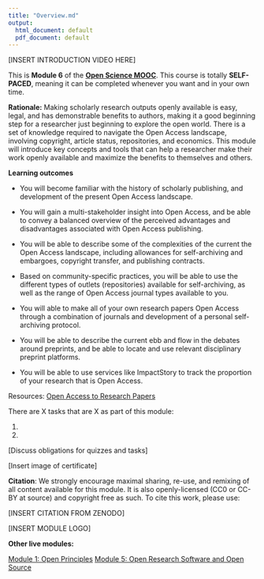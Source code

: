 ```yaml
---
title: "Overview.md"
output:
  html_document: default
  pdf_document: default
---
```


[INSERT INTRODUCTION VIDEO HERE]

This is **Module 6** of the [**Open Science MOOC**](https://eliademy.com/opensciencemooc). This course is totally **SELF-PACED**, meaning it can be completed whenever you want and in your own time.

**Rationale:** Making scholarly research outputs openly available is easy, legal, and has demonstrable benefits to authors, making it a good beginning step for a researcher just beginning to explore the open world. There is a set of knowledge required to navigate the Open Access landscape, involving copyright, article status, repositories, and economics. This module will introduce key concepts and tools that can help a researcher make their work openly available and maximize the benefits to themselves and others.

**Learning outcomes**

* You will become familiar with the history of scholarly publishing, and development of the present Open Access landscape.

* You will gain a multi-stakeholder insight into Open Access, and be able to convey a balanced overview of the perceived advantages and disadvantages associated with Open Access publishing.

* You will be able to describe some of the complexities of the current the Open Access landscape, including allowances for self-archiving and embargoes, copyright transfer, and publishing contracts.

* Based on community-specific practices, you will be able to use the different types of outlets (repositories) available for self-archiving, as well as the range of Open Access journal types available to you.

* You will able to make all of your own research papers Open Access through a combination of journals and development of a personal self-archiving protocol.

* You will be able to describe the current ebb and flow in the debates around preprints, and be able to locate and use relevant disciplinary preprint platforms.
    
* You will be able to use services like ImpactStory to track the proportion of your research that is Open Access.

Resources: [Open Access to Research Papers](https://opensciencemooc.eu/resources/#six)

There are X tasks that are X as part of this module:

1. 
2. 

[Discuss obligations for quizzes and tasks]

[Insert image of certificate]

**Citation**: We strongly encourage maximal sharing, re-use, and remixing of all content available for this module. It is also openly-licensed (CC0 or CC-BY at source) and copyright free as such. To cite this work, please use:

[INSERT CITATION FROM ZENODO]

[INSERT MODULE LOGO]

**Other live modules:**

[Module 1: Open Principles](https://eliademy.com/catalog/oer/module-1-open-principles.html)
[Module 5: Open Research Software and Open Source](https://eliademy.com/catalog/oer/module-5-open-research-software-and-open-source.html)